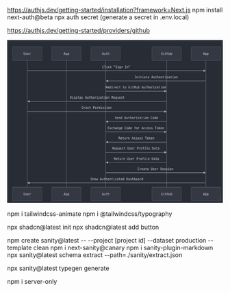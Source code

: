 https://authjs.dev/getting-started/installation?framework=Next.js
npm install next-auth@beta
npx auth secret (generate a secret in .env.local)


https://authjs.dev/getting-started/providers/github

![img.png](img.png)

npm i tailwindcss-animate
npm i @tailwindcss/typography

npx shadcn@latest init
npx shadcn@latest add button

npm create sanity@latest -- --project [project id] --dataset production --template clean
npm i next-sanity@canary
npm i sanity-plugin-markdown
npx sanity@latest schema extract --path=./sanity/extract.json

npx sanity@latest typegen generate

npm i server-only
